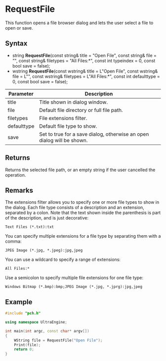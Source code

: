 # RequestFile #
This function opens a file browser dialog and lets the user select a file to open or save.

## Syntax ##
- string **RequestFile**(const string& title = "Open File", const string& file = "", const string& filetypes = "All Files:*", const int typeindex = 0, const bool save = false);
- wstring **RequestFile**(const wstring& title = L"Open File", const wstring& file = L"", const wstring& filetypes = L"All Files:*", const int defaulttype = 0, const bool save = false);

| Parameter | Description |
| ----- | ----- |
| title | Title shown in dialog window. |
| file | Default file directory or full file path. |
| filetypes | File extensions filter. |
| defaulttype | Default file type to show. |
| save | Set to true for a save dialog, otherwise an open dialog will be shown. |

## Returns ##
Returns the selected file path, or an empty string if the user cancelled the operation.

## Remarks ##
The extensions filter allows you to specify one or more file types to show in the dialog. Each file type consists of a description and an extension, separated by a colon. Note that the text shown inside the parenthesis is part of the description, and is just decorative:

```Text Files (*.txt):txt```

You can specify multiple extensions for a file type by separating them with a comma:

```JPEG Image (*.jpg, *.jpeg):jpg,jpeg```

You can use a wildcard to specify a range of extensions:

```All Files:*```

Use a semicolon to specify multiple file extensions for one file type:

```Windows Bitmap (*.bmp):bmp;JPEG Image (*.jpg, *.jprg):jpg,jpeg```

## Example ##

```c++
#include "pch.h"

using namespace UltraEngine;

int main(int argc, const char* argv[])
{
	WString file = RequestFile("Open File");
	Print(file);
	return 0;
}
```
